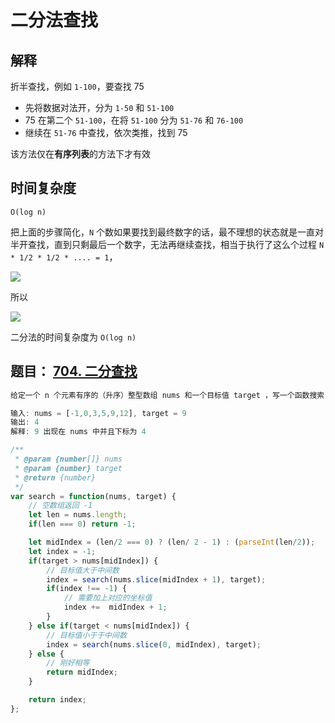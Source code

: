 # 二分法查找

## 解释

折半查找，例如 `1-100`，要查找 75 
* 先将数据对法开，分为 `1-50` 和 `51-100`
* 75 在第二个 `51-100`，在将 `51-100` 分为 `51-76` 和 `76-100`
* 继续在 `51-76` 中查找，依次类推，找到 75

该方法仅在**有序列表**的方法下才有效

## 时间复杂度

`O(log n)`

把上面的步骤简化，`N` 个数如果要找到最终数字的话，最不理想的状态就是一直对半开查找，直到只剩最后一个数字，无法再继续查找，相当于执行了这么个过程 `N * 1/2 * 1/2 * .... = 1`，

![](https://github.com/hyysb/font_end_summary/blob/master/%E7%AE%97%E6%B3%95/%E4%BA%8C%E5%88%86%E6%B3%95%E5%85%AC%E5%BC%8F1.png)

所以

![](https://github.com/hyysb/font_end_summary/blob/master/%E7%AE%97%E6%B3%95/%E4%BA%8C%E5%88%86%E6%B3%95%E5%85%AC%E5%BC%8F2.png)

二分法的时间复杂度为 `O(log n)`

## 题目： [704. 二分查找](https://leetcode-cn.com/problems/binary-search/)

```js
给定一个 n 个元素有序的（升序）整型数组 nums 和一个目标值 target ，写一个函数搜索 nums 中的 target，如果目标值存在返回下标，否则返回 -1。

输入: nums = [-1,0,3,5,9,12], target = 9
输出: 4
解释: 9 出现在 nums 中并且下标为 4

/**
 * @param {number[]} nums
 * @param {number} target
 * @return {number}
 */
var search = function(nums, target) {
    // 空数组返回 -1
    let len = nums.length;
    if(len === 0) return -1;

    let midIndex = (len/2 === 0) ? (len/ 2 - 1) : (parseInt(len/2));
    let index = -1;
    if(target > nums[midIndex]) {
        // 目标值大于中间数
        index = search(nums.slice(midIndex + 1), target);
        if(index !== -1) {
            // 需要加上对应的坐标值
            index +=  midIndex + 1;
        }
    } else if(target < nums[midIndex]) {
        // 目标值小于于中间数
        index = search(nums.slice(0, midIndex), target);
    } else {
        // 刚好相等
        return midIndex;
    }

    return index;
};
```